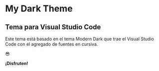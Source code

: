 # My Dark Theme

## Tema para Visual Studio Code

Este tema está basado en el tema Modern Dark que trae el Visual Studio Code con el agregado de fuentes en cursiva.

😎

**¡Disfruten!**
